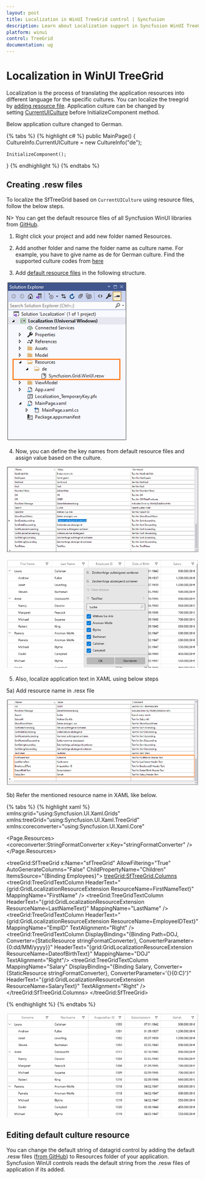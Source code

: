 ```yaml
---
layout: post
title: Localization in WinUI TreeGrid control | Syncfusion
description: Learn about Localization support in Syncfusion WinUI TreeGrid control and more details.
platform: winui
control: TreeGrid
documentation: ug
---
```


# Localization in WinUI TreeGrid

Localization is the process of translating the application resources into different language for the specific cultures. You can localize the treegrid by [adding resource file](https://msdn.microsoft.com/library/aa992030.aspx). Application culture can be changed by setting [CurrentUICulture](https://msdn.microsoft.com/en-us/library/system.globalization.cultureinfo.currentuiculture.aspx) before InitializeComponent method.

Below application culture changed to German.

{% tabs %}
{% highlight c# %}
public MainPage()
{
    CultureInfo.CurrentUICulture = new CultureInfo("de");
	
    InitializeComponent();
}
{% endhighlight %}
{% endtabs %}

## Creating .resw files

To localize the SfTreeGrid based on `CurrentUICulture` using resource files, follow the below steps. 

N> You can get the default resource files of all Syncfusion WinUI libraries from [GitHub](https://github.com/syncfusion/winui-controls-localization-resource-files).

1) Right click your project and add new folder named Resources.

2) Add another folder and name the folder name as culture name. For example, you have to give name as de for German culture. Find the supported culture codes from [here](https://docs.microsoft.com/en-us/windows/uwp/app-resources/how-rms-matches-lang-tags) 

3) Add [default resource files](https://github.com/syncfusion/winui-controls-localization-resource-files) in the following structure.

![Resw file in WinUI TreeGrid](Localization_images/Resw-file-in-WinUI-TreeGrid.png)
 
4) Now, you can define the key names from default resource files and assign value based on the culture.

![Localization in WinUI TreeGrid](Localization_images/Localization-in-WinUI-TreeGrid.png)

![Shows the localized in German for WinUI TreeGrid](Localization_images/Shows-the-localized-in-German-for-WinUI-TreeGrid.png)

5) Also, localize application text in XAML using below steps

5a) Add resource name in .resx file
	
![Localize application text in WinUI TreeGrid](Localization_images/Localize-application-text-in-WinUI-TreeGrid.png)

5b) Refer the mentioned resource name in XAML like below.
	
{% tabs %}
{% highlight xaml %}
xmlns:grid="using:Syncfusion.UI.Xaml.Grids"
xmlns:treeGrid="using:Syncfusion.UI.Xaml.TreeGrid"
xmlns:coreconverter="using:Syncfusion.UI.Xaml.Core"

<Page.Resources>        
    <coreconverter:StringFormatConverter x:Key="stringFormatConverter" />
</Page.Resources>

<treeGrid:SfTreeGrid x:Name="sfTreeGrid"
                       AllowFiltering="True"
                       AutoGenerateColumns="False"
                       ChildPropertyName="Children"            
                       ItemsSource="{Binding Employees}">
    <treeGrid:SfTreeGrid.Columns>                
        <treeGrid:TreeGridTextColumn HeaderText="{grid:GridLocalizationResourceExtension ResourceName=FirstNameText}" MappingName="FirstName" />
        <treeGrid:TreeGridTextColumn HeaderText="{grid:GridLocalizationResourceExtension ResourceName=LastNameText}" MappingName="LastName" />
        <treeGrid:TreeGridTextColumn HeaderText="{grid:GridLocalizationResourceExtension ResourceName=EmployeeIDText}" MappingName="EmpID" TextAlignment="Right" />
        <treeGrid:TreeGridTextColumn
                                DisplayBinding="{Binding Path=DOJ, Converter={StaticResource stringFormatConverter}, ConverterParameter=\{0:dd/MM/yyyy\}}"
                                HeaderText="{grid:GridLocalizationResourceExtension ResourceName=DateofBirthText}"
                                MappingName="DOJ"
                                TextAlignment="Right"/>
        <treeGrid:TreeGridTextColumn MappingName="Salary" 
                                     DisplayBinding="{Binding Salary, Converter={StaticResource stringFormatConverter}, ConverterParameter='{}{0:C}'}"
									 HeaderText="{grid:GridLocalizationResourceExtension ResourceName=SalaryText}"
                                     TextAlignment="Right" />
    </treeGrid:SfTreeGrid.Columns>
</treeGrid:SfTreeGrid>

{% endhighlight %}
{% endtabs %}

![Shows the localized application text in German for WinUI TreeGrid](Localization_images/Shows-the-localized-application-text-in-German-for-WinUI-TreeGrid.png)

## Editing default culture resource 

You can change the default string of datagrid control by adding the default .resw files ([from GitHub](https://github.com/syncfusion/winui-controls-localization-resource-files)) to Resources folder of your application. Syncfusion WinUI controls reads the default string from the .resw files of application if its added.
